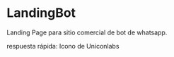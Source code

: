 # LandingBot

Landing Page para sitio comercial de bot de whatsapp.

respuesta rápida: Icono de Uniconlabs
